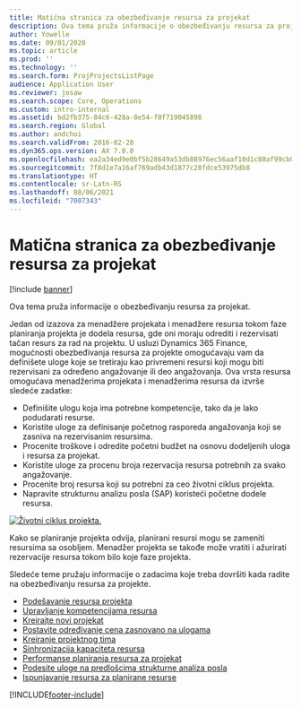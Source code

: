 ```yaml
---
title: Matična stranica za obezbeđivanje resursa za projekat
description: Ova tema pruža informacije o obezbeđivanju resursa za projekat.
author: Yowelle
ms.date: 09/01/2020
ms.topic: article
ms.prod: ''
ms.technology: ''
ms.search.form: ProjProjectsListPage
audience: Application User
ms.reviewer: josaw
ms.search.scope: Core, Operations
ms.custom: intro-internal
ms.assetid: bd2fb375-84c6-428a-8e54-f0f719045898
ms.search.region: Global
ms.author: andchoi
ms.search.validFrom: 2016-02-28
ms.dyn365.ops.version: AX 7.0.0
ms.openlocfilehash: ea2a34ed9e0bf5b28649a53db88976ec56aaf10d1c80af99cb0856250873a2ab
ms.sourcegitcommit: 7f8d1e7a16af769adb43d1877c28fdce53975db8
ms.translationtype: HT
ms.contentlocale: sr-Latn-RS
ms.lasthandoff: 08/06/2021
ms.locfileid: "7007343"
---
```

# <a name="project-resourcing-home-page"></a>Matična stranica za obezbeđivanje resursa za projekat

[!include [banner](../includes/banner.md)]

Ova tema pruža informacije o obezbeđivanju resursa za projekat.

Jedan od izazova za menadžere projekata i menadžere resursa tokom faze planiranja projekta je dodela resursa, gde oni moraju odrediti i rezervisati tačan resurs za rad na projektu. U usluzi Dynamics 365 Finance, mogućnosti obezbeđivanja resursa za projekte omogućavaju vam da definišete uloge koje se tretiraju kao privremeni resursi koji mogu biti rezervisani za određeno angažovanje ili deo angažovanja. Ova vrsta resursa omogućava menadžerima projekata i menadžerima resursa da izvrše sledeće zadatke:

- Definišite ulogu koja ima potrebne kompetencije, tako da je lako podudarati resurse.
- Koristite uloge za definisanje početnog rasporeda angažovanja koji se zasniva na rezervisanim resursima.
- Procenite troškove i odredite početni budžet na osnovu dodeljenih uloga i resursa za projekat.
- Koristite uloge za procenu broja rezervacija resursa potrebnih za svako angažovanje.
- Procenite broj resursa koji su potrebni za ceo životni ciklus projekta.
- Napravite strukturnu analizu posla (SAP) koristeći početne dodele resursa.

[![Životni ciklus projekta.](./media/projectresourcing02-1024x812.jpg)](./media/projectresourcing02.jpg)

Kako se planiranje projekta odvija, planirani resursi mogu se zameniti resursima sa osobljem. Menadžer projekta se takođe može vratiti i ažurirati rezervacije resursa tokom bilo koje faze projekta.

Sledeće teme pružaju informacije o zadacima koje treba dovršiti kada radite na obezbeđivanju resursa za projekte.

- [Podešavanje resursa projekta](set-up-project-resources.md)
- [Upravljanje kompetencijama resursa](manage-resource-competencies.md)
- [Kreirajte novi projekat](create-new-project.md)
- [Postavite određivanje cena zasnovano na ulogama](set-up-role-based-pricing.md)
- [Kreiranje projektnog tima](create-project-team.md)
- [Sinhronizacija kapaciteta resursa](synchronize-resource-capacity.md)
- [Performanse planiranja resursa za projekat](project-scheduling-performance.md)
- [Podesite uloge na predlošcima strukturne analiza posla](set-up-roles-wbs-template.md)
- [Ispunjavanje resursa za planirane resurse](resource-fulfillment-planned-resources.md)


[!INCLUDE[footer-include](../includes/footer-banner.md)]